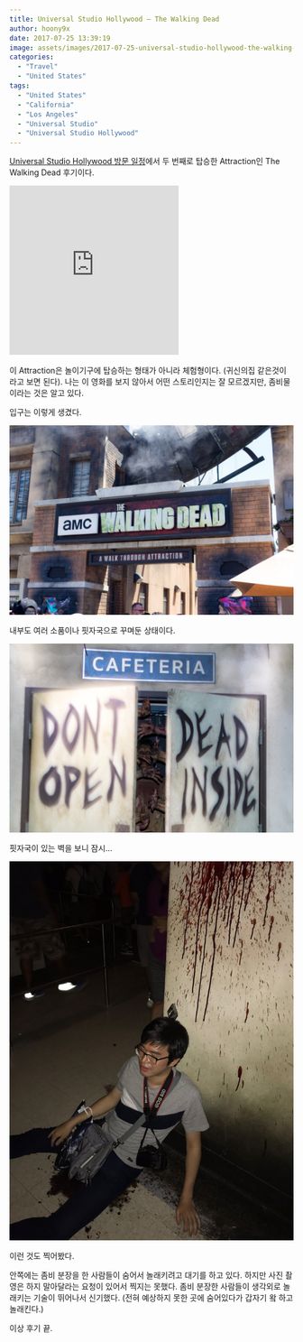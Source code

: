 ```yaml
---
title: Universal Studio Hollywood – The Walking Dead
author: hoony9x
date: 2017-07-25 13:39:19
image: assets/images/2017-07-25-universal-studio-hollywood-the-walking-dead/IMG_0740.jpg
categories:
  - "Travel"
  - "United States"
tags:
  - "United States"
  - "California"
  - "Los Angeles"
  - "Universal Studio"
  - "Universal Studio Hollywood"
---
```


[Universal Studio Hollywood 방문 일정](/united-states-2017-5th-week)에서 두 번째로 탑승한 Attraction인 The Walking Dead 후기이다.

<!-- more -->

<iframe src="https://www.google.com/maps/embed?pb=!1m14!1m8!1m3!1d52837.687972680826!2d-118.35809599999999!3d34.137246!3m2!1i1024!2i768!4f13.1!3m3!1m2!1s0x0%3A0x974f3e45e868a3de!2sThe%20Walking%20Dead%20Attraction%20at%20Universal%20Studios%20Hollywood!5e0!3m2!1sko!2sus!4v1583469756744!5m2!1sko!2sus" height="300" frameborder="0" style="border:0;" allowfullscreen=""></iframe>

이 Attraction은 놀이기구에 탑승하는 형태가 아니라 체험형이다. (귀신의집 같은것이라고 보면 된다). 나는 이 영화를 보지 않아서 어떤 스토리인지는 잘 모르겠지만, 좀비물이라는 것은 알고 있다.

입구는 이렇게 생겼다.

![입구](/assets/images/2017-07-25-universal-studio-hollywood-the-walking-dead/IMG_0740.jpg)

내부도 여러 소품이나 핏자국으로 꾸며둔 상태이다.

![내부](/assets/images/2017-07-25-universal-studio-hollywood-the-walking-dead/IMG_0743.jpg)

핏자국이 있는 벽을 보니 잠시…

![내부](/assets/images/2017-07-25-universal-studio-hollywood-the-walking-dead/IMG_3072.jpg)

이런 것도 찍어봤다.

안쪽에는 좀비 분장을 한 사람들이 숨어서 놀래키려고 대기를 하고 있다. 하지만 사진 촬영은 하지 말아달라는 요청이 있어서 찍지는 못했다. 좀비 분장한 사람들이 생각외로 놀래키는 기술이 뛰어나서 신기했다. (전혀 예상하지 못한 곳에 숨어있다가 갑자기 왘 하고 놀래킨다.)

이상 후기 끝.
